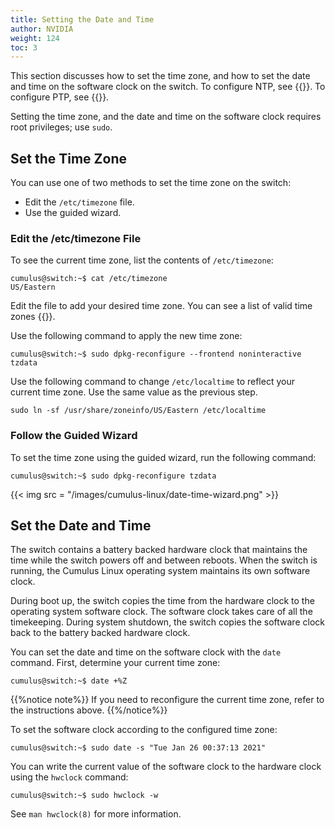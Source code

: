 ```yaml
---
title: Setting the Date and Time 
author: NVIDIA
weight: 124
toc: 3
---
```


This section discusses how to set the time zone, and how to set the date and time on the software clock on the switch. To configure NTP, see {{<link url="Network-Time-Protocol-NTP">}}. To configure PTP, see {{<link url="Precision-Time-Protocol-PTP">}}.

Setting the time zone, and the date and time on the software clock requires root privileges; use `sudo`.

## Set the Time Zone

You can use one of two methods to set the time zone on the switch:

- Edit the `/etc/timezone` file.
- Use the guided wizard.

<!-- vale off -->
### Edit the /etc/timezone File

To see the current time zone, list the contents of `/etc/timezone`:

```
cumulus@switch:~$ cat /etc/timezone
US/Eastern
```

Edit the file to add your desired time zone. You can see a list of valid time zones {{<exlink url="https://en.wikipedia.org/wiki/List_of_tz_database_time_zones" text="here">}}.
<!-- vale on -->
Use the following command to apply the new time zone:

```
cumulus@switch:~$ sudo dpkg-reconfigure --frontend noninteractive tzdata
```

Use the following command to change `/etc/localtime` to reflect your current time zone. Use the same value as the previous step.

```
sudo ln -sf /usr/share/zoneinfo/US/Eastern /etc/localtime
```

### Follow the Guided Wizard

To set the time zone using the guided wizard, run the following command:

```
cumulus@switch:~$ sudo dpkg-reconfigure tzdata
```

{{< img src = "/images/cumulus-linux/date-time-wizard.png" >}}

## Set the Date and Time

The switch contains a battery backed hardware clock that maintains the time while the switch powers off and between reboots. When the switch is running, the Cumulus Linux operating system maintains its own software clock.

During boot up, the switch copies the time from the hardware clock to the operating system software clock. The software clock takes care of all the timekeeping. During system shutdown, the switch copies the software clock back to the battery backed hardware clock.

You can set the date and time on the software clock with the `date` command. First, determine your current time zone:

```
cumulus@switch:~$ date +%Z
```

{{%notice note%}}
If you need to reconfigure the current time zone, refer to the instructions above.
{{%/notice%}}

To set the software clock according to the configured time zone:

```
cumulus@switch:~$ sudo date -s "Tue Jan 26 00:37:13 2021"
```

You can write the current value of the software clock to the hardware clock using the `hwclock` command:

```
cumulus@switch:~$ sudo hwclock -w
```

See `man hwclock(8)` for more information.
